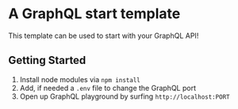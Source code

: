 # A GraphQL start template

This template can be used to start with your GraphQL API!

## Getting Started

1. Install node modules via `npm install`
2. Add, if needed a `.env` file to change the GraphQL port
3. Open up GraphQL playground by surfing `http://localhost:PORT`

